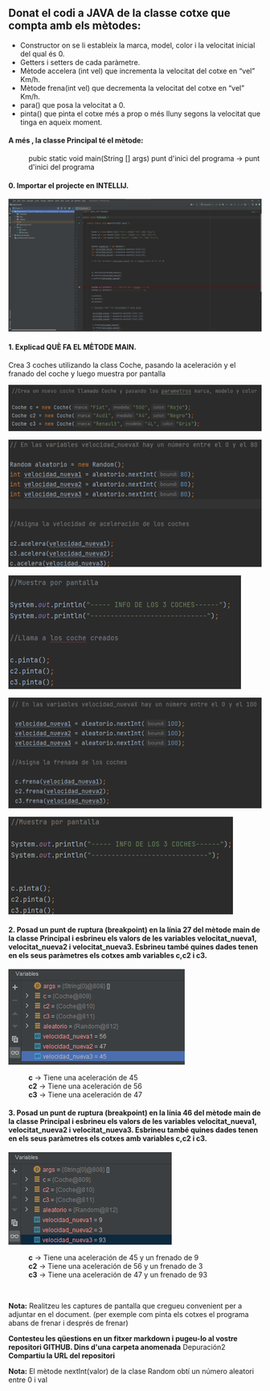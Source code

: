 ## Donat el codi a JAVA de la classe cotxe que compta amb els mètodes:
- Constructor on se li estableix la marca, model, color i la velocitat inicial del qual és 0.
- Getters i setters de cada paràmetre. 
- Mètode accelera (int vel) que incrementa la velocitat del cotxe en “vel” Km/h.
- Mètode frena(int vel) que decrementa la velocitat del cotxe en “vel” Km/h.
- para() que posa la velocitat a 0.
- pinta() que pinta el cotxe més a prop o més lluny segons la velocitat que tinga en aqueix
moment.

#### A més , la classe Principal té el mètode:

<dir>pubic static void main(String [] args) punt d'inici del programa → punt d'inici del programa</dir>

#### 0. Importar el projecte en INTELLIJ.
![85](Importado.png)

#### 1. Explicad QUÈ FA EL MÈTODE MAIN.
Crea 3 coches utilizando la class Coche, pasando la aceleración y el franado del coche y luego muestra por pantalla

![](Crea_Coche.png)

![](Velocidad_Aceleracion.png)

![](Muestra_por_pantalla.png)

![](Velocidad_Frenado.png)

![](Muestra_por_pantalla2.png)


#### 2. Posad un punt de ruptura (breakpoint) en la línia 27 del mètode main de la classe Principal i esbrineu els valors de les variables velocitat_nueva1, velocitat_nueva2 i velocitat_nueva3. Esbrineu també quines dades tenen en els seus paràmetres els cotxes amb variables c,c2 i c3.
![](Velocidad.png)
<dir>
    <b>c</b> →  Tiene una aceleración de 45</br>
    <b>c2</b> → Tiene una aceleración de 56</br>
    <b>c3</b> → Tiene una aceleración de 47
</dir>

#### 3. Posad un punt de ruptura (breakpoint) en la línia 46 del mètode main de la classe Principal i esbrineu els valors de les variables velocitat_nueva1, velocitat_nueva2 i velocitat_nueva3. Esbrineu també quines dades tenen en els seus paràmetres els cotxes amb variables c,c2 i c3.
![](Frenado.png)
<dir>
    <b>c</b> →  Tiene una aceleración de 45 y un frenado de 9</br>
    <b>c2</b> → Tiene una aceleración de 56 y un frenado de 3</br>
    <b>c3</b> → Tiene una aceleración de 47 y un frenado de 93
</dir></br>

**Nota:** Realitzeu les captures de pantalla que cregueu convenient per a adjuntar en el document.
(per exemple com pinta els cotxes el programa abans de frenar i després de frenar)

**Contesteu les qüestions en un fitxer markdown i pugeu-lo al vostre repositori GITHUB. Dins d'una carpeta anomenada** Depuración2 **Compartiu la URL del repositori**

**Nota:** El mètode nextInt(valor) de la clase Random obtí un número aleatori entre 0 i val